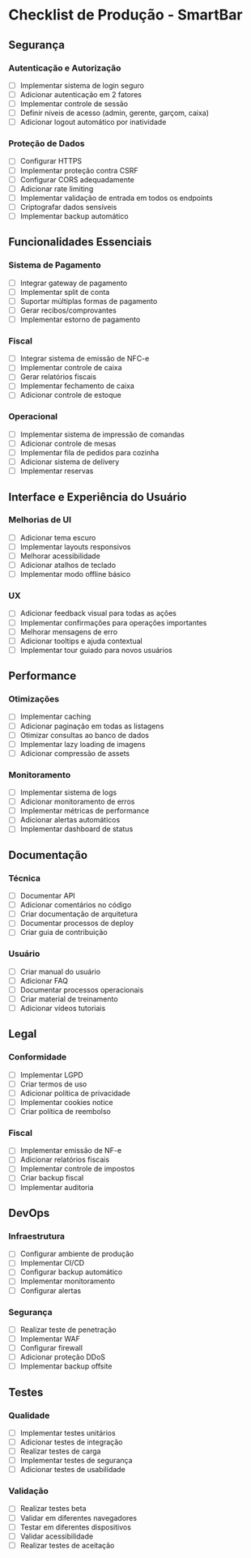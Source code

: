 # Checklist de Produção - SmartBar

## Segurança

### Autenticação e Autorização
- [ ] Implementar sistema de login seguro
- [ ] Adicionar autenticação em 2 fatores
- [ ] Implementar controle de sessão
- [ ] Definir níveis de acesso (admin, gerente, garçom, caixa)
- [ ] Adicionar logout automático por inatividade

### Proteção de Dados
- [ ] Configurar HTTPS
- [ ] Implementar proteção contra CSRF
- [ ] Configurar CORS adequadamente
- [ ] Adicionar rate limiting
- [ ] Implementar validação de entrada em todos os endpoints
- [ ] Criptografar dados sensíveis
- [ ] Implementar backup automático

## Funcionalidades Essenciais

### Sistema de Pagamento
- [ ] Integrar gateway de pagamento
- [ ] Implementar split de conta
- [ ] Suportar múltiplas formas de pagamento
- [ ] Gerar recibos/comprovantes
- [ ] Implementar estorno de pagamento

### Fiscal
- [ ] Integrar sistema de emissão de NFC-e
- [ ] Implementar controle de caixa
- [ ] Gerar relatórios fiscais
- [ ] Implementar fechamento de caixa
- [ ] Adicionar controle de estoque

### Operacional
- [ ] Implementar sistema de impressão de comandas
- [ ] Adicionar controle de mesas
- [ ] Implementar fila de pedidos para cozinha
- [ ] Adicionar sistema de delivery
- [ ] Implementar reservas

## Interface e Experiência do Usuário

### Melhorias de UI
- [ ] Adicionar tema escuro
- [ ] Implementar layouts responsivos
- [ ] Melhorar acessibilidade
- [ ] Adicionar atalhos de teclado
- [ ] Implementar modo offline básico

### UX
- [ ] Adicionar feedback visual para todas as ações
- [ ] Implementar confirmações para operações importantes
- [ ] Melhorar mensagens de erro
- [ ] Adicionar tooltips e ajuda contextual
- [ ] Implementar tour guiado para novos usuários

## Performance

### Otimizações
- [ ] Implementar caching
- [ ] Adicionar paginação em todas as listagens
- [ ] Otimizar consultas ao banco de dados
- [ ] Implementar lazy loading de imagens
- [ ] Adicionar compressão de assets

### Monitoramento
- [ ] Implementar sistema de logs
- [ ] Adicionar monitoramento de erros
- [ ] Implementar métricas de performance
- [ ] Adicionar alertas automáticos
- [ ] Implementar dashboard de status

## Documentação

### Técnica
- [ ] Documentar API
- [ ] Adicionar comentários no código
- [ ] Criar documentação de arquitetura
- [ ] Documentar processos de deploy
- [ ] Criar guia de contribuição

### Usuário
- [ ] Criar manual do usuário
- [ ] Adicionar FAQ
- [ ] Documentar processos operacionais
- [ ] Criar material de treinamento
- [ ] Adicionar vídeos tutoriais

## Legal

### Conformidade
- [ ] Implementar LGPD
- [ ] Criar termos de uso
- [ ] Adicionar política de privacidade
- [ ] Implementar cookies notice
- [ ] Criar política de reembolso

### Fiscal
- [ ] Implementar emissão de NF-e
- [ ] Adicionar relatórios fiscais
- [ ] Implementar controle de impostos
- [ ] Criar backup fiscal
- [ ] Implementar auditoria

## DevOps

### Infraestrutura
- [ ] Configurar ambiente de produção
- [ ] Implementar CI/CD
- [ ] Configurar backup automático
- [ ] Implementar monitoramento
- [ ] Configurar alertas

### Segurança
- [ ] Realizar teste de penetração
- [ ] Implementar WAF
- [ ] Configurar firewall
- [ ] Adicionar proteção DDoS
- [ ] Implementar backup offsite

## Testes

### Qualidade
- [ ] Implementar testes unitários
- [ ] Adicionar testes de integração
- [ ] Realizar testes de carga
- [ ] Implementar testes de segurança
- [ ] Adicionar testes de usabilidade

### Validação
- [ ] Realizar testes beta
- [ ] Validar em diferentes navegadores
- [ ] Testar em diferentes dispositivos
- [ ] Validar acessibilidade
- [ ] Realizar testes de aceitação 